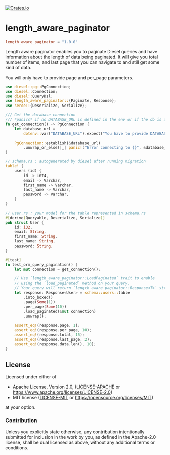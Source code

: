 [![Crates.io](https://img.shields.io/crates/v/length_aware_paginator.svg)](https://crates.io/crates/length_aware_paginator)

# length_aware_paginator

```toml
length_aware_paginator = "1.0.0"
```

Length aware paginator enables you to paginate Diesel queries and have information about the length
of data being paginated. It will give you total number of items, and last page that you can navigate to
and still get some kind of data.

You will only have to provide page and per_page parameters.

```rust
use diesel::pg::PgConnection;
use diesel::Connection;
use diesel::QueryDsl;
use length_aware_paginator::{Paginate, Response};
use serde::{Deserialize, Serialize};

/// Get the database connection
/// *panics* if no DATABASE_URL is defined in the env or if the db is unreachable
fn get_connection() -> PgConnection {
    let database_url =
        dotenv::var("DATABASE_URL").expect("You have to provide DATABASE_URL to run tests");

    PgConnection::establish(&database_url)
        .unwrap_or_else(|_| panic!("Error connecting to {}", &database_url))
}

// schema.rs : autogenerated by diesel after running migration
table! {
    users (id) {
        id -> Int4,
        email -> Varchar,
        first_name -> Varchar,
        last_name -> Varchar,
        password -> Varchar,
    }
}

// user.rs : your model for the table represented in schema.rs
#[derive(Queryable, Deserialize, Serialize)]
pub struct User {
    id: i32,
    email: String,
    first_name: String,
    last_name: String,
    password: String,
}

#[test]
fn test_orm_query_pagination() {
    let mut connection = get_connection();

    // Use `length_aware_paginator::LoadPaginated` trait to enable
    // using the `load_paginated` method on your query.
    // Your query will return `length_aware_paginator::Response<T>` struct
    let response: Response<User> = schema::users::table
        .into_boxed()
        .page(Some(1))
        .per_page(Some(10))
        .load_paginated(&mut connection)
        .unwrap();

    assert_eq!(response.page, 1);
    assert_eq!(response.per_page, 10);
    assert_eq!(response.total, 15);
    assert_eq!(response.last_page, 2);
    assert_eq!(response.data.len(), 10);
}
```

## License

Licensed under either of

* Apache License, Version 2.0, ([LICENSE-APACHE](LICENSE-APACHE) or https://www.apache.org/licenses/LICENSE-2.0)
* MIT license ([LICENSE-MIT](LICENSE-MIT) or https://opensource.org/licenses/MIT)

at your option.

### Contribution

Unless you explicitly state otherwise, any contribution intentionally
submitted for inclusion in the work by you, as defined in the Apache-2.0
license, shall be dual licensed as above, without any additional terms or
conditions.
